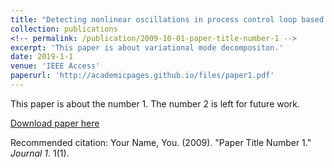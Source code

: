 ```yaml
---
title: "Detecting nonlinear oscillations in process control loop based on an improved VMD"
collection: publications
<!-- permalink: /publication/2009-10-01-paper-title-number-1 -->
excerpt: 'This paper is about variational mode decompositon.'
date: 2019-1-1
venue: 'IEEE Access'
paperurl: 'http://academicpages.github.io/files/paper1.pdf'
---
```

This paper is about the number 1. The number 2 is left for future work.

[Download paper here](http://academicpages.github.io/files/paper1.pdf)

Recommended citation: Your Name, You. (2009). "Paper Title Number 1." <i>Journal 1</i>. 1(1).
